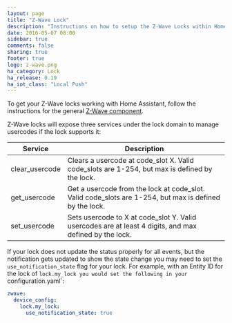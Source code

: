 ```yaml
---
layout: page
title: "Z-Wave Lock"
description: "Instructions on how to setup the Z-Wave Locks within Home Assistant."
date: 2016-05-07 08:00
sidebar: true
comments: false
sharing: true
footer: true
logo: z-wave.png
ha_category: Lock
ha_release: 0.19
ha_iot_class: "Local Push"
---
```


To get your Z-Wave locks working with Home Assistant, follow the instructions for the general [Z-Wave component](/components/zwave/).

Z-Wave locks will expose three services under the lock domain to manage usercodes if the lock supports it:

| Service | Description |
| ------- | ----------- |
| clear_usercode | Clears a usercode at code_slot X. Valid code_slots are 1-254, but max is defined by the lock. |
| get_usercode | Get a usercode from the lock at code_slot. Valid code_slots are 1-254, but max is defined by the lock. |
| set_usercode | Sets usercode to X at code_slot Y. Valid usercodes are at least 4 digits, and max defined by the lock. |

If your lock does not update the status properly for all events, but the notification gets updated to show the state change you may need to set the
`use_notification_state` flag for your lock. For example, with an Entity ID for the lock of `lock.my_lock you would set the following in your
`configuration.yaml`:

```yaml
zwave:
  device_config:
    lock.my_lock:
      use_notification_state: true
```
